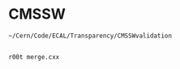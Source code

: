 CMSSW
====


    ~/Cern/Code/ECAL/Transparency/CMSSWvalidation
    
    
    r00t merge.cxx
    
    
    